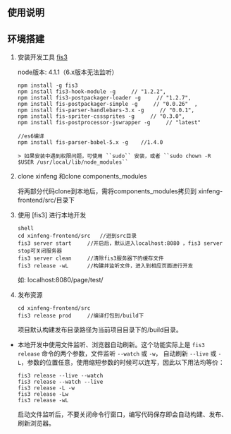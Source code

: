 使用说明
---------

## 环境搭建

1. 安装开发工具 [fis3](https://github.com/fex-team/fis3)   

    node版本: 4.1.1（6.x版本无法监听）

    ```shell
    npm install -g fis3
    npm install fis3-hook-module -g     // "1.2.2",  
    npm install fis3-postpackager-loader -g     // "1.2.7",  
    npm install fis-postpackager-simple -g     // "0.0.26"  ,
    npm install fis-parser-handlebars-3.x -g     // "0.0.1",  
    npm install fis-spriter-csssprites -g     // "0.3.0",  
    npm install fis-postprocessor-jswrapper -g     // "latest"  

    //es6编译
    npm install fis-parser-babel-5.x -g    //1.4.0    

    > 如果安装中遇到权限问题，可使用 ``sudo`` 安装，或者 ``sudo chown -R $USER /usr/local/lib/node_modules``

2. clone xinfeng 和clone components_modules

    将两部分代码clone到本地后，需将components_modules拷贝到
    xinfeng-frontend/src/目录下

3. 使用 [fis3] 进行本地开发

    ```
    shell
    cd xinfeng-frontend/src   //进到src目录
    fis3 server start     //开启后，默认进入localhost:8080 ，fis3 server stop可关闭服务器
    fis3 server clean     //清除fis3服务器下的缓存文件
    fis3 release -wL      //构建并监听文件，进入到相应页面进行开发

    ```

    如: localhost:8080/page/test/

4. 发布资源

    ```
    cd xinfeng-frontend/src
    fis3 release prod     //编译打包到/build下
    ```

    项目默认构建发布目录路径为当前项目目录下的/build目录。



* 本地开发中使用文件监听、浏览器自动刷新。这个功能实际上是 ``fis3 release`` 命令的两个参数，文件监听 ``--watch`` 或 ``-w``， 自动刷新 ``--live`` 或 ``-L``，参数的位置任意，使用缩短参数的时候可以连写，因此以下用法均等价：

    ```shell
    fis3 release --live --watch
    fis3 release --watch --live
    fis3 release -L -w
    fis3 release -Lw
    fis3 release -wL
    ```

    启动文件监听后，不要关闭命令行窗口，编写代码保存即会自动构建、发布、刷新浏览器。
